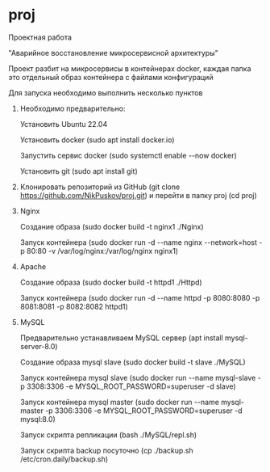 # proj
Проектная работа

"Аварийное восстановление микросервисной архитектуры"

Проект разбит на микросервисы в контейнерах docker, каждая папка это отдельный образ контейнера с файлами конфигураций

Для запуска необходимо выполнить несколько пунктов

1. Необходимо предварительно:

   Установить Ubuntu 22.04

   Установить docker (sudo apt install docker.io)

   Запустить сервис docker (sudo systemctl enable --now docker)

   Установить git (sudo apt install git)

4. Клонировать репозиторий из GitHub (git clone https://github.com/NikPuskov/proj.git) и перейти в папку proj (cd proj)

5. Nginx
   
   Создание образа (sudo docker build -t nginx1 ./Nginx)

   Запуск контейнера (sudo docker run -d --name nginx --network=host -p 80:80 -v /var/log/nginx:/var/log/nginx nginx1)

6. Apache

   Создание образа (sudo docker build -t httpd1 ./Httpd)

   Запуск контейнера (sudo docker run -d --name httpd -p 8080:8080 -p 8081:8081 -p 8082:8082 httpd1)

7. MySQL

   Предварительно устанавливаем MySQL сервер (apt install mysql-server-8.0)

   Создание образа mysql slave (sudo docker build -t slave ./MySQL)

   Запуск контейнера mysql slave (sudo docker run --name mysql-slave -p 3308:3306 -e MYSQL_ROOT_PASSWORD=superuser -d slave)

   Запуск контейнера mysql master (sudo docker run --name mysql-master -p 3306:3306 -e MYSQL_ROOT_PASSWORD=superuser -d mysql:8.0)

   Запуск скрипта репликации (bash ./MySQL/repl.sh)

   Запуск скрипта backup посуточно (cp ./backup.sh /etc/cron.daily/backup.sh)

   
